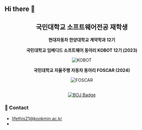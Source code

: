 ## Hi there 👋

<div align="center">
  <h2>국민대학교 소프트웨어전공 재학생</h2>
  <p><strong>현대자동차 한양대학교 계약학과 12기</strong></p>
  <p><strong>국민대학교 임베디드 소프트웨어 동아리 KOBOT 12기 (2023)</strong></p>
  <img src="https://github.com/user-attachments/assets/ffc2ace6-3bc4-427e-be8f-f27c95f2d685" alt="KOBOT">
  <p><strong>국민대학교 자율주행 자동차 동아리 FOSCAR (2024)</strong></p>
  <img src="https://github.com/user-attachments/assets/e4c81bff-70e0-4f0a-9d30-785827c617ed" alt="FOSCAR">
</div>

<br>

<p align="center">
  <a href="https://solved.ac/lifethis21">
    <img src="http://mazassumnida.wtf/api/v2/generate_badge?boj=lifethis21" alt="BOJ Badge">
  </a>
</p>

### 📧 Contact
- lifethis21@kookmin.ac.kr
- 
